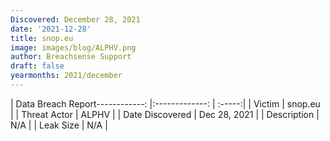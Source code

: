 ```yaml
---
Discovered: December 28, 2021
date: '2021-12-28'
title: snop.eu
image: images/blog/ALPHV.png
author: Breachsense Support
draft: false
yearmonths: 2021/december
---
```


| Data Breach Report------------:   |:-------------:    | :-----:|
| Victim    | snop.eu      | 
| Threat Actor    | ALPHV      | 
| Date Discovered    | Dec 28, 2021      | 
| Description    | N/A      | 
| Leak Size    | N/A      | 

